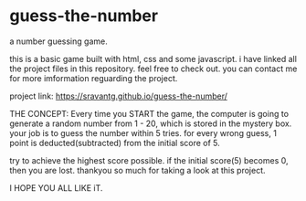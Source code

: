 # guess-the-number

a number guessing game.

this is a basic game built with html, css and some javascript.
i have linked all the project files in this repository. feel free to check out.
you can contact me for more imformation reguarding the project.

project link: https://sravantg.github.io/guess-the-number/

THE CONCEPT:
Every time you START the game, the computer is going to generate a random number from 1 - 20, which is stored in the mystery box.
your job is to guess the number within 5 tries. for every wrong guess, 1 point is deducted(subtracted) from the initial score of 5.

try to achieve the highest score possible. if the initial score(5) becomes 0, then you are lost.
thankyou so much for taking a look at this project.

I HOPE YOU ALL LIKE iT.
